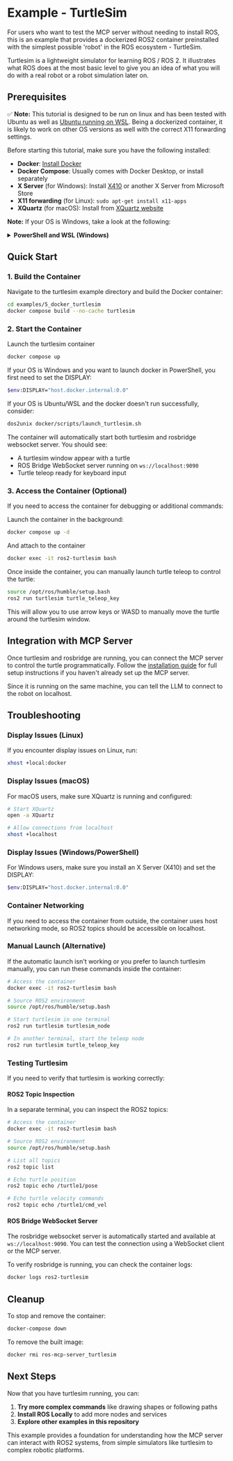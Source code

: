 # Example - TurtleSim
For users who want to test the MCP server without needing to install ROS, this is an example that provides a dockerized ROS2  container preinstalled with the simplest possible 'robot' in the ROS ecosystem - TurtleSim. 

Turtlesim is a lightweight simulator for learning ROS / ROS 2. It illustrates what ROS does at the most basic level to give you an idea of what you will do with a real robot or a robot simulation later on.

## Prerequisites

✅ **Note:** This tutorial is designed to be run on linux and has been tested with Ubuntu as well as [Ubuntu running on WSL](https://apps.microsoft.com/detail/9pn20msr04dw?hl=en-US&gl=US). Being a dockerized container, it is likely to work on other OS versions as well with the correct X11 forwarding settings. 

Before starting this tutorial, make sure you have the following installed:

- **Docker**: [Install Docker](https://docs.docker.com/get-docker/)
- **Docker Compose**: Usually comes with Docker Desktop, or install separately
- **X Server** (for Windows): Install [X410](https://x410.dev/) or another X Server from Microsoft Store
- **X11 forwarding** (for Linux): `sudo apt-get install x11-apps`
- **XQuartz** (for macOS): Install from [XQuartz website](https://www.xquartz.org/)

**Note:** If your OS is Windows, take a look at the following:
<details>
<summary><strong>PowerShell and WSL (Windows)</strong></summary>

- Install Docker from [installer](https://docs.docker.com/desktop/setup/install/windows-install) or Microsoft Store
- Open Docker Desktop > Settings > Resources > WSL Integration
- Enable your distro (e.g., Ubuntu 22.04)
- Verify installation: in PowerShell `docker --version` and in WSL `docker --version`
</details>

## Quick Start

### 1. Build the Container

Navigate to the turtlesim example directory and build the Docker container:

```bash
cd examples/5_docker_turtlesim
docker compose build --no-cache turtlesim
```

### 2. Start the Container

Launch the turtlesim container

```bash
docker compose up
```

If your OS is Windows and you want to launch docker in PowerShell, you first need to set the DISPLAY:
```bash
$env:DISPLAY="host.docker.internal:0.0"
```

If your OS is Ubuntu/WSL and the docker doesn't run successfully, consider:

```bash
dos2unix docker/scripts/launch_turtlesim.sh
```

The container will automatically start both turtlesim and rosbridge websocket server. You should see:

- A turtlesim window appear with a turtle
- ROS Bridge WebSocket server running on `ws://localhost:9090`
- Turtle teleop ready for keyboard input

### 3. Access the Container (Optional)

If you need to access the container for debugging or additional commands:

Launch the container in the background:
```bash
docker compose up -d
```
And attach to the container

```bash
docker exec -it ros2-turtlesim bash
```

Once inside the container, you can manually launch turtle teleop to control the turtle:

```bash
source /opt/ros/humble/setup.bash
ros2 run turtlesim turtle_teleop_key
```

This will allow you to use arrow keys or WASD to manually move the turtle around the turtlesim window.

## Integration with MCP Server

Once turtlesim and rosbridge are running, you can connect the MCP server to control the turtle programmatically.
Follow the [installation guide](../../docs/installation.md) for full setup instructions if you haven't already set up the MCP server. 

Since it is running on the same machine, you can tell the LLM to connect to the robot on localhost. 


## Troubleshooting

### Display Issues (Linux)

If you encounter display issues on Linux, run:

```bash
xhost +local:docker
```

### Display Issues (macOS)

For macOS users, make sure XQuartz is running and configured:

```bash
# Start XQuartz
open -a XQuartz

# Allow connections from localhost
xhost +localhost
```

### Display Issues (Windows/PowerShell)
For Windows users, make sure you install an X Server (X410) and set the DISPLAY:

```bash
$env:DISPLAY="host.docker.internal:0.0"
```

### Container Networking

If you need to access the container from outside, the container uses host networking mode, so ROS2 topics should be accessible on localhost.

### Manual Launch (Alternative)

If the automatic launch isn't working or you prefer to launch turtlesim manually, you can run these commands inside the container:

```bash
# Access the container
docker exec -it ros2-turtlesim bash

# Source ROS2 environment
source /opt/ros/humble/setup.bash

# Start turtlesim in one terminal
ros2 run turtlesim turtlesim_node

# In another terminal, start the teleop node
ros2 run turtlesim turtle_teleop_key
```

### Testing Turtlesim

If you need to verify that turtlesim is working correctly:

#### ROS2 Topic Inspection

In a separate terminal, you can inspect the ROS2 topics:

```bash
# Access the container
docker exec -it ros2-turtlesim bash

# Source ROS2 environment
source /opt/ros/humble/setup.bash

# List all topics
ros2 topic list

# Echo turtle position
ros2 topic echo /turtle1/pose

# Echo turtle velocity commands
ros2 topic echo /turtle1/cmd_vel
```

#### ROS Bridge WebSocket Server

The rosbridge websocket server is automatically started and available at `ws://localhost:9090`. You can test the connection using a WebSocket client or the MCP server.

To verify rosbridge is running, you can check the container logs:

```bash
docker logs ros2-turtlesim
```

## Cleanup

To stop and remove the container:

```bash
docker-compose down
```

To remove the built image:

```bash
docker rmi ros-mcp-server_turtlesim
```

## Next Steps

Now that you have turtlesim running, you can:


1. **Try more complex commands** like drawing shapes or following paths
2. **Install ROS Locally** to add more nodes and services
3. **Explore other examples in this repository**

This example provides a foundation for understanding how the MCP server can interact with ROS2 systems, from simple simulators like turtlesim to complex robotic platforms. 